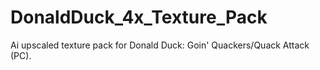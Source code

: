 # DonaldDuck_4x_Texture_Pack
Ai upscaled texture pack for Donald Duck: Goin' Quackers/Quack Attack (PC). 
